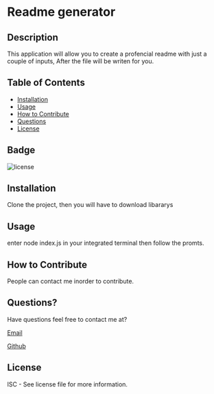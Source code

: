 
# Readme generator
## Description
This application will allow you to create a profencial readme with just a couple of inputs, After the file will be writen for you.
## Table of Contents
- [Installation](#installation)
- [Usage](#usage)
- [How to Contribute](#how-to-contribute)
- [Questions](#questions)
- [License](#license)
## Badge
![license](https://img.shields.io/badge/license-ISC-blue)
## Installation
Clone the project, then you will have to download libararys
## Usage
enter node index.js in your integrated terminal then follow the promts.
## How to Contribute
People can contact me inorder to contribute.
## Questions?
Have questions feel free to contact me at?
 
[Email](mailto:artem@gmail.com)

[Github](https://github.com/artemk2002)
## License
ISC - See license file for more information.
